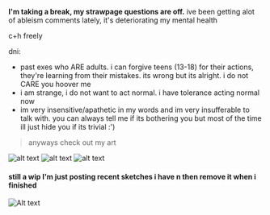 **I'm taking a break, my strawpage questions are off.**
ive been getting alot of ableism comments lately, it's deteriorating my mental health

c+h freely

dni:
- past exes who ARE adults. i can forgive teens (13-18) for their actions, they're learning from their mistakes. its wrong but its alright. i do not CARE you hoover me
- i am strange, i do not want to act normal. i have tolerance acting normal now
- im very insensitive/apathetic in my words and im very insufferable to talk with. you can always tell me if its bothering you but most of the time ill just hide you if its trivial :')

> anyways check out my art

![alt text](https://files.catbox.moe/p3im38.png)
![alt text](https://files.catbox.moe/d80ahu.jpg)
![alt text](https://files.catbox.moe/n75jco.png)
#### still a wip I'm just posting recent sketches i have n then remove it when i finished
![Alt text](https://files.catbox.moe/ztam00.jpg)
